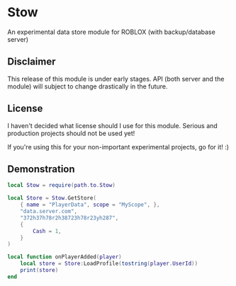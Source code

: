 # Stow
An experimental data store module for ROBLOX (with backup/database server)

## Disclaimer
This release of this module is under early stages. API (both server and the module)
will subject to change drastically in the future.

## License
I haven't decided what license should I use for this module. Serious and
production projects should not be used yet!

If you're using this for your non-important experimental projects,
go for it! :)

## Demonstration
```lua
local Stow = require(path.to.Stow)

local Store = Stow.GetStore(
    { name = "PlayerData", scope = "MyScope", },
    "data.server.com",
    "372h37h78r2h38723h78r23yh287",
    {
        Cash = 1,
    }
)

local function onPlayerAdded(player)
    local store = Store:LoadProfile(tostring(player.UserId))
    print(store)
end
```
